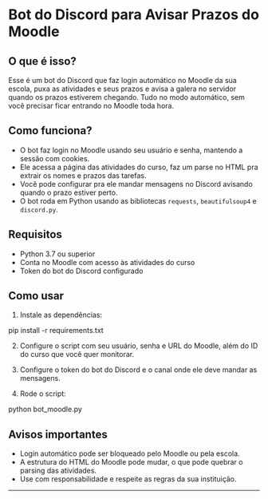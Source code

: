 # Bot do Discord para Avisar Prazos do Moodle

## O que é isso?

Esse é um bot do Discord que faz login automático no Moodle da sua escola, puxa as atividades e seus prazos e avisa a galera no servidor quando os prazos estiverem chegando. Tudo no modo automático, sem você precisar ficar entrando no Moodle toda hora.

## Como funciona?

- O bot faz login no Moodle usando seu usuário e senha, mantendo a sessão com cookies.
- Ele acessa a página das atividades do curso, faz um parse no HTML pra extrair os nomes e prazos das tarefas.
- Você pode configurar pra ele mandar mensagens no Discord avisando quando o prazo estiver perto.
- O bot roda em Python usando as bibliotecas `requests`, `beautifulsoup4` e `discord.py`.

## Requisitos

- Python 3.7 ou superior
- Conta no Moodle com acesso às atividades do curso
- Token do bot do Discord configurado

## Como usar

1. Instale as dependências:

pip install -r requirements.txt

2. Configure o script com seu usuário, senha e URL do Moodle, além do ID do curso que você quer monitorar.

3. Configure o token do bot do Discord e o canal onde ele deve mandar as mensagens.

4. Rode o script:

python bot_moodle.py

## Avisos importantes

- Login automático pode ser bloqueado pelo Moodle ou pela escola.
- A estrutura do HTML do Moodle pode mudar, o que pode quebrar o parsing das atividades.
- Use com responsabilidade e respeite as regras da sua instituição.

---